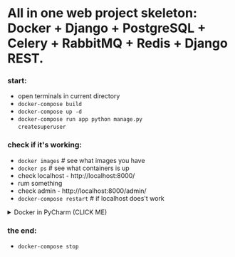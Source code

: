 # All in one web project skeleton: Docker + Django + PostgreSQL + Celery + RabbitMQ + Redis + Django REST.

### start:
- open terminals in current directory
- <code>docker-compose build</code>
- <code>docker-compose up -d</code>
- <code>docker-compose run app python manage.py createsuperuser</code>

### check if it's working:
- <code>docker images</code> # see what images you have
- <code>docker ps</code> # see what containers is up
- check localhost - http://localhost:8000/
- rum something
- check admin - http://localhost:8000/admin/
- <code>docker-compose restart</code> # if localhost does't work

<details><summary>Docker in PyCharm (CLICK ME)</summary>
<p>
  <img src="https://github.com/Valentin-Golyonko/ForDockerTest/blob/master/docker%20in%20pycharm.png" alt="web_view">
  </p>
</details>

### the end:
- <code>docker-compose stop</code>
